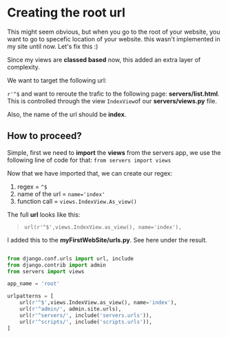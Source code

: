 # Creating the root url

This might seem obvious, but when you go to the root of your website, you want to go to specefic location of your website. this wasn't implemented in my site until now. Let's fix this :)


Since my views are **classed based** now, this added an extra layer of complexity.

We want to target the following url:

```r'^$``` and want to reroute the trafic to the following page: **servers/list.html**. This is controlled through the view ```IndexView```of our **servers/views.py** file.

Also, the name of the url should be **index**.

## How to proceed?

Simple, first we need to **import** the **views** from the servers app, we use the following line of code for that: ```from servers import views```

Now that we have imported that, we can create our regex:

1. regex = ```^$```
2. name of the url = ```name='index'```
3. function call = ```views.IndexView.As_view()```

The full **url** looks like this:

>```url(r'^$',views.IndexView.as_view(), name='index'),```

I added this to the **myFirstWebSite/urls.py**. See here under the result.

```python

from django.conf.urls import url, include
from django.contrib import admin
from servers import views

app_name = 'root'

urlpatterns = [
    url(r'^$',views.IndexView.as_view(), name='index'),
    url(r'^admin/', admin.site.urls),
    url(r'^servers/', include('servers.urls')),
    url(r'^scripts/', include('scripts.urls')),
]

```
